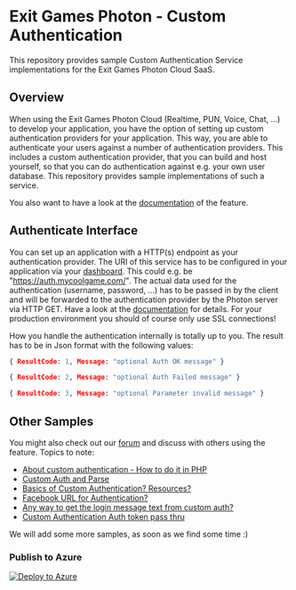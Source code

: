 Exit Games Photon - Custom Authentication
=========================================

This repository provides sample Custom Authentication Service implementations for the Exit Games Photon Cloud SaaS.

## Overview

When using the Exit Games Photon Cloud (Realtime, PUN, Voice, Chat, ...) to develop your application, you have the option of setting up custom authentication providers for your application. This way, you are able to authenticate your users against a number of authentication providers. This includes a custom authentication provider, that you can build and host yourself, so that you can do authentication against e.g. your own user database. This repository provides sample implementations of such a service.

You also want to have a look at the [documentation](http://doc.photonengine.com/en/realtime/current/reference/custom-authentication/) of the feature.

## Authenticate Interface

You can set up an application with a HTTP(s) endpoint as your authentication provider. The URI of this service has to be configured in your application via your [dashboard](https://www.photonengine.com/Dashboard). This could e.g. be "https://auth.mycoolgame.com/".
The actual data used for the authentication (username, password, ...) has to be passed in by the client and will be forwarded to the authentication provider by the Photon server via HTTP GET. Have a look at the [documentation](http://doc.photonengine.com/en/realtime/current/reference/custom-authentication/) for details.
For your production environment you should of course only use SSL connections!

How you handle the authentication internally is totally up to you.
The result has to be in Json format with the following values:

```json
{ ResultCode: 1, Message: "optional Auth OK message" }

{ ResultCode: 2, Message: "optional Auth Failed message" }

{ ResultCode: 3, Message: "optional Parameter invalid message" }
```

## Other Samples

You might also check out our [forum](http://forum.photonengine.com/) and discuss with others using the feature.
Topics to note:
* [About custom authentication - How to do it in PHP](http://forum.photonengine.com/discussion/2697/about-custom-authentication-how-to-do-it-in-php)
* [Custom Auth and Parse](http://forum.photonengine.com/discussion/comment/12815)
* [Basics of Custom Authentication? Resources?](http://forum.photonengine.com/discussion/2706/basics-of-custom-authentication-resources)
* [Facebook URL for Authentication?](http://forum.photonengine.com/discussion/comment/28855)
* [Any way to get the login message text from custom auth?](http://forum.photonengine.com/discussion/4891/any-way-to-get-the-login-message-text-from-custom-auth)
* [Custom Authentication Auth token pass thru](http://forum.photonengine.com/discussion/5854/custom-authentication-auth-token-pass-thru)

We will add some more samples, as soon as we find some time :)

### Publish to Azure ###



[![Deploy to Azure](http://azuredeploy.net/deploybutton.png)](https://azuredeploy.net/)

